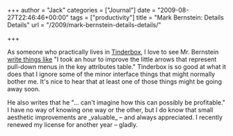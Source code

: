 +++
author = "Jack"
categories = ["Journal"]
date = "2009-08-27T22:46:46+00:00"
tags = ["productivity"]
title = "Mark Bernstein: Details Details"
url = "/2009/mark-bernstein-details-details/"

+++

As someone who practically lives in [Tinderbox](http://www.eastgate.com/Tinderbox/), I love to see Mr. Bernstein [write things like](http://www.markbernstein.org/Aug09/DetailsDetails.html) "I took an hour to improve the little arrows that represent pull-down menus in the key attributes table." Tinderbox is so good at what it does that I ignore some of the minor interface things that might normally bother me. It's nice to hear that at least one of those things might be going away soon.

He also writes that he "&#8230; can't imagine how this can possibly be profitable." I have no way of knowing one way or the other, but I do know that small aesthetic improvements are \_valuable\_ &#8211; and always appreciated. I recently renewed my license for another year &#8211; gladly.